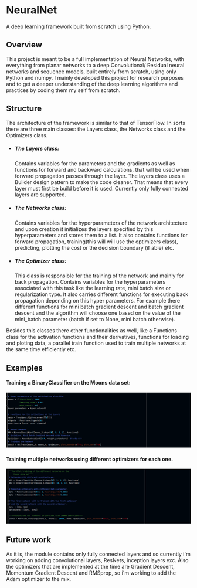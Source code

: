 # NeuralNet

A deep learning framework built from scratch using Python.

## Overview

This project is meant to be a full implementation of Neural Networks, with everything from planar networks to a deep 
Convolutional/ Residual neural networks and sequence models, built entirely from scratch, using only Python and numpy. I mainly
developed this project for research purposes and to get a deeper understanding of the deep learning algorithms and practices by
coding them my self from scratch. 

## Structure 

The architecture of the framework is similar to that of TensorFlow. In sorts there are three main classes: the Layers class, the Networks class and the Optimizers class.
- ##### The Layers class:
  Contains variables for the parameters and the gradients as well as functions for forward and backward calculations, that will be used when forward propagation passes through the layer. The layers class uses a Builder design pattern to make the code cleaner. That means that every layer must first be build before it is used. Currently only fully connected layers are supported.
  
- ##### The Networks class:
  Contains variables for the hyperparameters of the network architecture and upon creation it initializes the layers specified by this hyperparameters and stores them to a list. It also contains functions for forward propagation, training(this will will use the optimizers class), predicting, plotting the cost or the decision boundary (if able) etc.
  
- ##### The Optimizer class:
   This class is responsible for the training of the network and mainly for back propagation. Contains variables for the hyperparameters associated with this task like the learning rate, mini batch size or regularization type. It also carries different functions for executing back propagation depending on this hyper parameters. For example there different functions for mini batch gradient descent and batch gradient descent and the algorithm will choose one based on the value of the mini_batch parameter (batch if set to None, mini batch otherwise).

Besides this classes there other functionalities as well, like a Functions class for the activation functions and their derivatives, functions for loading and ploting data, a parallel train function used to train multiple networks at the same time efficiently etc.


## Examples 
#### Training a BinaryClassifier on the Moons data set:
![Example 1](https://raw.githubusercontent.com/BasileiosKal/NeuralNet/master/Images/example1.png)
#### Training multiple networks using different optimizers for each one.
![Example 2](https://raw.githubusercontent.com/BasileiosKal/NeuralNet/master/Images/example2.png)


## Future work
As it is, the module contains only fully connected layers and so currently i'm working on adding convolutional layers, ResNets, inception layers exc. Also the optimizers that are implemented at the time are Gradient Descent, Momentum Gradient Descent and RMSprop, so i'm working to add the Adam optimizer to the mix.

